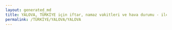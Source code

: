 ```yaml
---
layout: generated_md
title: YALOVA, TÜRKİYE için iftar, namaz vakitleri ve hava durumu - ilçe/eyalet seç
permalink: /TÜRKİYE/YALOVA/YALOVA
---
```


<script type="text/javascript">
  var country = TÜRKİYE;
  var city = YALOVA;
  var state = YALOVA;
  var lat = 72;
  var lon = 21;
</script>
